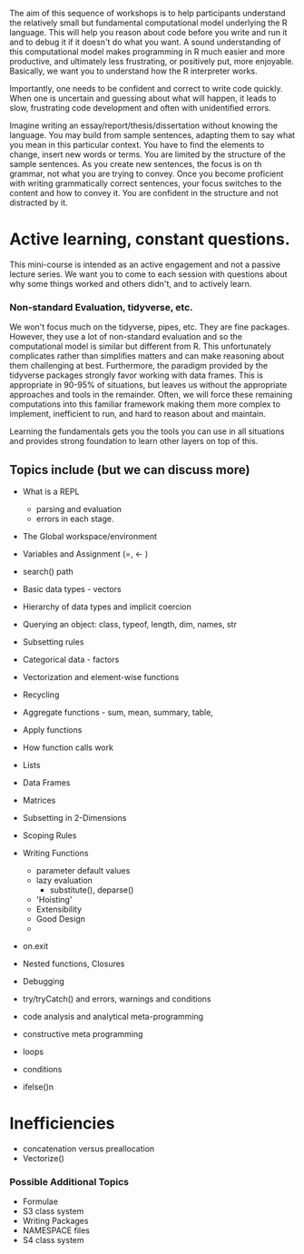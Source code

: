 The aim of this sequence of workshops is to help participants understand the
relatively small but fundamental computational model underlying the R
language. This will help you reason about code before you write
and run it and to debug it if it doesn't do what you want.  A sound
understanding of this computational model makes programming in R much
easier and more productive, and ultimately less frustrating, or positively put,
more enjoyable.  Basically, we want you to understand how
the R interpreter works.

Importantly, one needs to be confident and correct to write  code quickly.
When one is uncertain and guessing about what will happen, it leads to slow, frustrating
code development and often with unidentified errors.

Imagine writing an essay/report/thesis/dissertation without knowing the language.
You may build from sample sentences, adapting them to say what you mean in this particular context.
You have to find the elements to change, insert new words or terms. You are limited by the
structure of the sample sentences.  As you create new sentences, the focus is on th grammar,
not what you are trying to convey.
Once you become proficient with writing grammatically correct sentences, your focus switches
to the content and how to convey it. You are confident in the structure and not distracted by it.


# Active learning, constant questions.
This mini-course is intended as an active engagement and not a passive
lecture series.  We want you to come to each session with questions
about why some things worked and others didn't, and to actively learn.


### Non-standard Evaluation, tidyverse, etc.
We won't focus much on the tidyverse, pipes, etc.
They are fine packages. However, they use a lot of non-standard evaluation and
so the computational model is similar but different from R. This 
unfortunately complicates rather than simplifies matters and can make reasoning
about them  challenging at best. Furthermore,
the paradigm provided by the tidyverse packages strongly favor working 
with data frames. This is appropriate in 90-95% of situations, but
leaves us without the appropriate approaches and tools in the remainder.
Often, we will force these remaining computations into this familiar framework making
them more complex to implement, inefficient to run, and hard to reason
about and maintain.

Learning the fundamentals gets you the tools you can use in all situations
and provides strong foundation to learn other layers on top of this.



## Topics include (but we can discuss more)

+ What is a REPL
     + parsing and evaluation
     + errors in each stage.
+ The Global workspace/environment
+ Variables and Assignment (=, <- )
+ search() path
+ Basic data types - vectors
+ Hierarchy of data types and implicit coercion
+ Querying an object:  class, typeof, length, dim, names, str
+ Subsetting rules
+ Categorical data - factors
+ Vectorization and element-wise functions
+ Recycling
+ Aggregate functions - sum, mean, summary, table,
+ Apply functions
+ How function calls work
+ Lists
+ Data Frames
+ Matrices
+ Subsetting in 2-Dimensions
+ Scoping Rules
+ Writing Functions
   + parameter default values 
   + lazy evaluation
      + substitute(), deparse()
   + 'Hoisting'
   + Extensibility
   + Good Design
   + 
+ on.exit
+ Nested functions, Closures
+ Debugging
+ try/tryCatch() and errors, warnings and conditions 
+ code analysis and analytical meta-programming 
+ constructive meta programming



+ loops
+ conditions
+ ifelse()n

# Inefficiencies
+ concatenation versus  preallocation
+ Vectorize()

### Possible Additional Topics

+ Formulae
+ S3 class system
+ Writing Packages
+ NAMESPACE files
+ S4 class system
